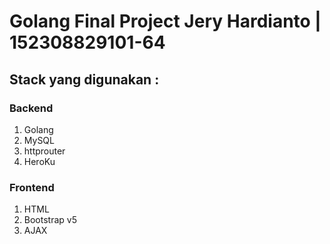 # Golang Final Project Jery Hardianto | 152308829101-64

## Stack yang digunakan :
### Backend 
  1. Golang
  2. MySQL
  3. httprouter 
  4. HeroKu
### Frontend
  1. HTML
  2. Bootstrap v5
  3. AJAX


